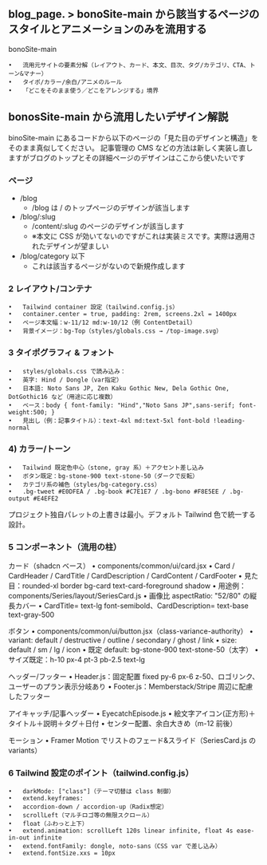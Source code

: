 ## blog_page. > bonoSite-main から該当するページのスタイルとアニメーションのみを流用する

bonoSite-main

    •	流用元サイトの要素分解（レイアウト、カード、本文、目次、タグ/カテゴリ、CTA、トーン&マナー）
    •	タイポ/カラー/余白/アニメのルール
    •	「どこをそのまま使う／どこをアレンジする」境界

## bonosSite-main から流用したいデザイン解説

binoSite-main にあるコードから以下のページの「見た目のデザインと構造」をそのまま真似してください。
記事管理の CMS などの方法は新しく実装し直しますがブログのトップとその詳細ページのデザインはここから使いたいです

### ページ

- /blog
  - /blog は / のトップページのデザインが該当します
- /blog/:slug
  - /content/:slug のページのデザインが該当します
  - ※本文に CSS が効いてないのですがこれは実装ミスです。実際は適用されたデザインが望ましい
- /blog/category 以下
  - これは該当するページがないので新規作成します

### 2 レイアウト/コンテナ

    •	Tailwind container 設定（tailwind.config.js）
    •	container.center = true, padding: 2rem, screens.2xl = 1400px
    •	ページ本文幅：w-11/12 md:w-10/12（例 ContentDetail）
    •	背景イメージ：bg-Top（styles/globals.css → /top-image.svg）

### 3 タイポグラフィ & フォント

    •	styles/globals.css で読み込み：
    •	英字: Hind / Dongle（var指定）
    •	日本語: Noto Sans JP, Zen Kaku Gothic New, Dela Gothic One, DotGothic16 など（用途に応じ複数）
    •	ベース：body { font-family: "Hind","Noto Sans JP",sans-serif; font-weight:500; }
    •	見出し（例：記事タイトル）：text-4xl md:text-5xl font-bold !leading-normal

### 4) カラー/トーン

    •	Tailwind 既定色中心（stone, gray 系）＋アクセント差し込み
    •	ボタン既定：bg-stone-900 text-stone-50（ダークで反転）
    •	カテゴリ系の補色（styles/bg-category.css）
    •	.bg-tweet #E0DFEA / .bg-book #C7E1E7 / .bg-bono #F8E5EE / .bg-output #E4EFE2

プロジェクト独自パレットの上書きは最小。デフォルト Tailwind 色で統一する設計。

### 5 コンポーネント（流用の柱）

カード（shadcn ベース）
• components/common/ui/card.jsx
• Card / CardHeader / CardTitle / CardDescription / CardContent / CardFooter
• 見た目：rounded-xl border bg-card text-card-foreground shadow
• 用途例：components/Series/layout/SeriesCard.js
• 画像比 aspectRatio: "52/80" の縦長カバー
• CardTitle= text-lg font-semibold、CardDescription= text-base text-gray-500

ボタン
• components/common/ui/button.jsx（class-variance-authority）
• variant: default / destructive / outline / secondary / ghost / link
• size: default / sm / lg / icon
• 既定 default: bg-stone-900 text-stone-50（太字）
• サイズ既定：h-10 px-4 pt-3 pb-2.5 text-lg

ヘッダー/フッター
• Header.js：固定配置 fixed py-6 px-6 z-50、ロゴリンク、ユーザーのプラン表示分岐あり
• Footer.js：Memberstack/Stripe 周辺に配慮したフッター

アイキャッチ/記事ヘッダー
• EyecatchEpisode.js
• 絵文字アイコン(正方形)＋タイトル＋説明＋タグ＋日付
• センター配置、余白大きめ（m-12 前後）

モーション
• Framer Motion でリストのフェード&スライド（SeriesCard.js の variants）

### 6 Tailwind 設定のポイント（tailwind.config.js）

    •	darkMode: ["class"]（テーマ切替は class 制御）
    •	extend.keyframes:
    •	accordion-down / accordion-up（Radix想定）
    •	scrollLeft（マルチロゴ等の無限スクロール）
    •	float（ふわっと上下）
    •	extend.animation: scrollLeft 120s linear infinite, float 4s ease-in-out infinite
    •	extend.fontFamily: dongle, noto-sans（CSS var で差し込み）
    •	extend.fontSize.xxs = 10px
